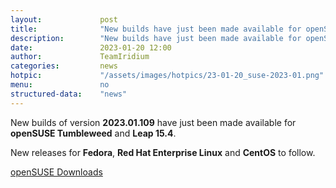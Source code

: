 ```yaml
---
layout: 			post
title:  			"New builds have just been made available for openSUSE"
description: 		"New builds have just been made available for openSUSE Tumbleweed and Leap 15.4. Further releases for Fedora and RHEL to follow."
date:	 			2023-01-20 12:00
author:				TeamIridium
categories:			news
hotpic:				"/assets/images/hotpics/23-01-20_suse-2023-01.png"
menu: 				no
structured-data:	"news"
---
```

New builds of version **2023.01.109** have just been made available for **openSUSE Tumbleweed** and **Leap 15.4**.     

New releases for **Fedora**, **Red Hat Enterprise Linux** and **CentOS** to follow.   

<a href="/downloads/opensuse" class="button download" title="download Iridium Browser for openSUSE">openSUSE Downloads</a>